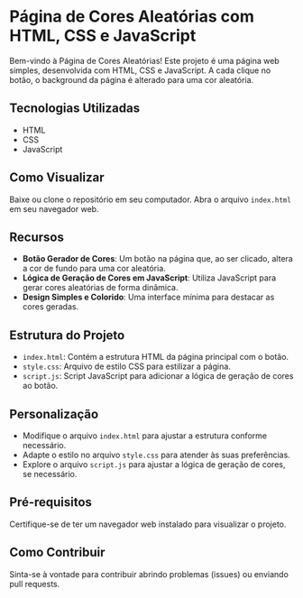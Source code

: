 # Página de Cores Aleatórias com HTML, CSS e JavaScript

Bem-vindo à Página de Cores Aleatórias! Este projeto é uma página web simples, desenvolvida com HTML, CSS e JavaScript. A cada clique no botão, o background da página é alterado para uma cor aleatória.

## Tecnologias Utilizadas

- HTML
- CSS
- JavaScript

## Como Visualizar

Baixe ou clone o repositório em seu computador.
Abra o arquivo `index.html` em seu navegador web.

## Recursos

- **Botão Gerador de Cores**: Um botão na página que, ao ser clicado, altera a cor de fundo para uma cor aleatória.
- **Lógica de Geração de Cores em JavaScript**: Utiliza JavaScript para gerar cores aleatórias de forma dinâmica.
- **Design Simples e Colorido**: Uma interface mínima para destacar as cores geradas.

## Estrutura do Projeto

- `index.html`: Contém a estrutura HTML da página principal com o botão.
- `style.css`: Arquivo de estilo CSS para estilizar a página.
- `script.js`: Script JavaScript para adicionar a lógica de geração de cores ao botão.

## Personalização

- Modifique o arquivo `index.html` para ajustar a estrutura conforme necessário.
- Adapte o estilo no arquivo `style.css` para atender às suas preferências.
- Explore o arquivo `script.js` para ajustar a lógica de geração de cores, se necessário.

## Pré-requisitos

Certifique-se de ter um navegador web instalado para visualizar o projeto.

## Como Contribuir

Sinta-se à vontade para contribuir abrindo problemas (issues) ou enviando pull requests.